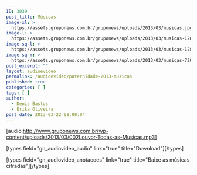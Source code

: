 ```yaml
---
ID: 3039
post_title: Músicas
image-xl: >
  https://assets.gruponews.com.br/gruponews/uploads/2013/03/musicas.jpg
image-l: >
  https://assets.gruponews.com.br/gruponews/uploads/2013/03/musicas-1280x483.jpg
image-sq-l: >
  https://assets.gruponews.com.br/gruponews/uploads/2013/03/musicas-1280x483.jpg
image-sq-m: >
  https://assets.gruponews.com.br/gruponews/uploads/2013/03/musicas-720x483.jpg
post_excerpt: ""
layout: audioevideo
permalink: /audioevideo/paternidade-2013-musicas
published: true
categories: [ ]
tags: [ ]
author:
  - Denis Bastos
  - Erika Oliveira
post_date: 2013-03-22 08:00:04
---
```

[audio:http://www.gruponews.com.br/wp-content/uploads/2013/03/002Louvor-Todas-as-Musicas.mp3]

[types field="gn_audiovideo_audio" link="true" title="Download"][/types]<br />

[types field="gn_audiovideo_anotacoes" link="true" title="Baixe as músicas cifradas"][/types]